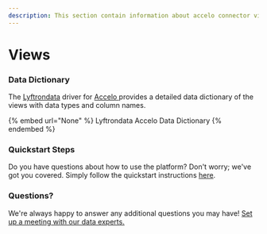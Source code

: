```yaml
---
description: This section contain information about accelo connector views information
---
```


# Views

### Data Dictionary

The [Lyftrondata](https://www.lyftrondata.com/) driver for [Accelo](None/)[ ](https://www.lyftrondata.com/integration/accelo/)provides a detailed data dictionary of the views with data types and column names.

{% embed url="None" %}
Lyftrondata Accelo Data Dictionary
{% endembed %}

### Quickstart Steps

Do you have questions about how to use the platform? Don't worry; we've got you covered. Simply follow the quickstart instructions [here](../README.md).

### Questions? <a href="#questions" id="questions"></a>

We're always happy to answer any additional questions you may have! [Set up a meeting with our data experts.](https://www.lyftrondata.com/book-a-meeting/)


